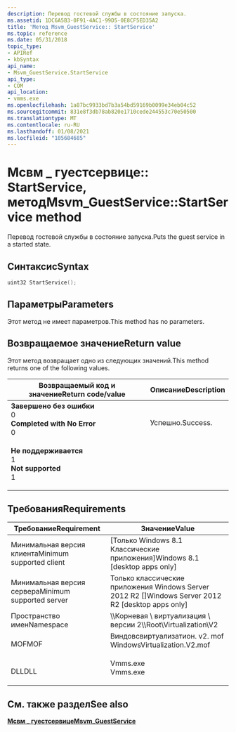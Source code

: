```yaml
---
description: Перевод гостевой службы в состояние запуска.
ms.assetid: 1DC6A5B3-0F91-4AC1-99D5-0E8CF5ED35A2
title: 'Метод Msvm_GuestService:: StartService'
ms.topic: reference
ms.date: 05/31/2018
topic_type:
- APIRef
- kbSyntax
api_name:
- Msvm_GuestService.StartService
api_type:
- COM
api_location:
- vmms.exe
ms.openlocfilehash: 1a87bc9933bd7b3a54bd59169b0099e34eb04c52
ms.sourcegitcommit: 831e8f3db78ab820e1710cede244553c70e50500
ms.translationtype: MT
ms.contentlocale: ru-RU
ms.lasthandoff: 01/08/2021
ms.locfileid: "105684685"
---
```

# <a name="msvm_guestservicestartservice-method"></a><span data-ttu-id="70283-103">Мсвм \_ гуестсервице:: StartService, метод</span><span class="sxs-lookup"><span data-stu-id="70283-103">Msvm\_GuestService::StartService method</span></span>

<span data-ttu-id="70283-104">Перевод гостевой службы в состояние запуска.</span><span class="sxs-lookup"><span data-stu-id="70283-104">Puts the guest service in a started state.</span></span>

## <a name="syntax"></a><span data-ttu-id="70283-105">Синтаксис</span><span class="sxs-lookup"><span data-stu-id="70283-105">Syntax</span></span>


```C++
uint32 StartService();
```



## <a name="parameters"></a><span data-ttu-id="70283-106">Параметры</span><span class="sxs-lookup"><span data-stu-id="70283-106">Parameters</span></span>

<span data-ttu-id="70283-107">Этот метод не имеет параметров.</span><span class="sxs-lookup"><span data-stu-id="70283-107">This method has no parameters.</span></span>

## <a name="return-value"></a><span data-ttu-id="70283-108">Возвращаемое значение</span><span class="sxs-lookup"><span data-stu-id="70283-108">Return value</span></span>

<span data-ttu-id="70283-109">Этот метод возвращает одно из следующих значений.</span><span class="sxs-lookup"><span data-stu-id="70283-109">This method returns one of the following values.</span></span>



| <span data-ttu-id="70283-110">Возвращаемый код и значение</span><span class="sxs-lookup"><span data-stu-id="70283-110">Return code/value</span></span>                                                                                                                                             | <span data-ttu-id="70283-111">Описание</span><span class="sxs-lookup"><span data-stu-id="70283-111">Description</span></span>         |
|---------------------------------------------------------------------------------------------------------------------------------------------------------------|---------------------|
| <dl> <span data-ttu-id="70283-112"><dt>**Завершено без ошибки**</dt> <dt>0</dt></span><span class="sxs-lookup"><span data-stu-id="70283-112"><dt>**Completed with No Error**</dt> <dt>0</dt></span></span> </dl> | <span data-ttu-id="70283-113">Успешно.</span><span class="sxs-lookup"><span data-stu-id="70283-113">Success.</span></span><br/> |
| <dl> <span data-ttu-id="70283-114"><dt>**Не поддерживается**</dt> <dt>1</dt></span><span class="sxs-lookup"><span data-stu-id="70283-114"><dt>**Not supported**</dt> <dt>1</dt></span></span> </dl>           |                     |



 

## <a name="requirements"></a><span data-ttu-id="70283-115">Требования</span><span class="sxs-lookup"><span data-stu-id="70283-115">Requirements</span></span>



| <span data-ttu-id="70283-116">Требование</span><span class="sxs-lookup"><span data-stu-id="70283-116">Requirement</span></span> | <span data-ttu-id="70283-117">Значение</span><span class="sxs-lookup"><span data-stu-id="70283-117">Value</span></span> |
|-------------------------------------|---------------------------------------------------------------------------------------------------------|
| <span data-ttu-id="70283-118">Минимальная версия клиента</span><span class="sxs-lookup"><span data-stu-id="70283-118">Minimum supported client</span></span><br/> | <span data-ttu-id="70283-119">\[Только Windows 8.1 Классические приложения\]</span><span class="sxs-lookup"><span data-stu-id="70283-119">Windows 8.1 \[desktop apps only\]</span></span><br/>                                                            |
| <span data-ttu-id="70283-120">Минимальная версия сервера</span><span class="sxs-lookup"><span data-stu-id="70283-120">Minimum supported server</span></span><br/> | <span data-ttu-id="70283-121">Только классические приложения Windows Server 2012 R2 \[\]</span><span class="sxs-lookup"><span data-stu-id="70283-121">Windows Server 2012 R2 \[desktop apps only\]</span></span><br/>                                                 |
| <span data-ttu-id="70283-122">Пространство имен</span><span class="sxs-lookup"><span data-stu-id="70283-122">Namespace</span></span><br/>                | <span data-ttu-id="70283-123">\\\\Корневая \\ виртуализация \\ версии 2</span><span class="sxs-lookup"><span data-stu-id="70283-123">\\\\Root\\Virtualization\\V2</span></span><br/>                                                                 |
| <span data-ttu-id="70283-124">MOF</span><span class="sxs-lookup"><span data-stu-id="70283-124">MOF</span></span><br/>                      | <dl> <span data-ttu-id="70283-125"><dt>Виндовсвиртуализатион. v2. mof</dt></span><span class="sxs-lookup"><span data-stu-id="70283-125"><dt>WindowsVirtualization.V2.mof</dt></span></span> </dl> |
| <span data-ttu-id="70283-126">DLL</span><span class="sxs-lookup"><span data-stu-id="70283-126">DLL</span></span><br/>                      | <dl> <span data-ttu-id="70283-127"><dt>Vmms.exe</dt></span><span class="sxs-lookup"><span data-stu-id="70283-127"><dt>Vmms.exe</dt></span></span> </dl>                     |



## <a name="see-also"></a><span data-ttu-id="70283-128">См. также раздел</span><span class="sxs-lookup"><span data-stu-id="70283-128">See also</span></span>

<dl> <dt>

[<span data-ttu-id="70283-129">**Мсвм \_ гуестсервице**</span><span class="sxs-lookup"><span data-stu-id="70283-129">**Msvm\_GuestService**</span></span>](msvm-guestservice.md)
</dt> </dl>

 

 




